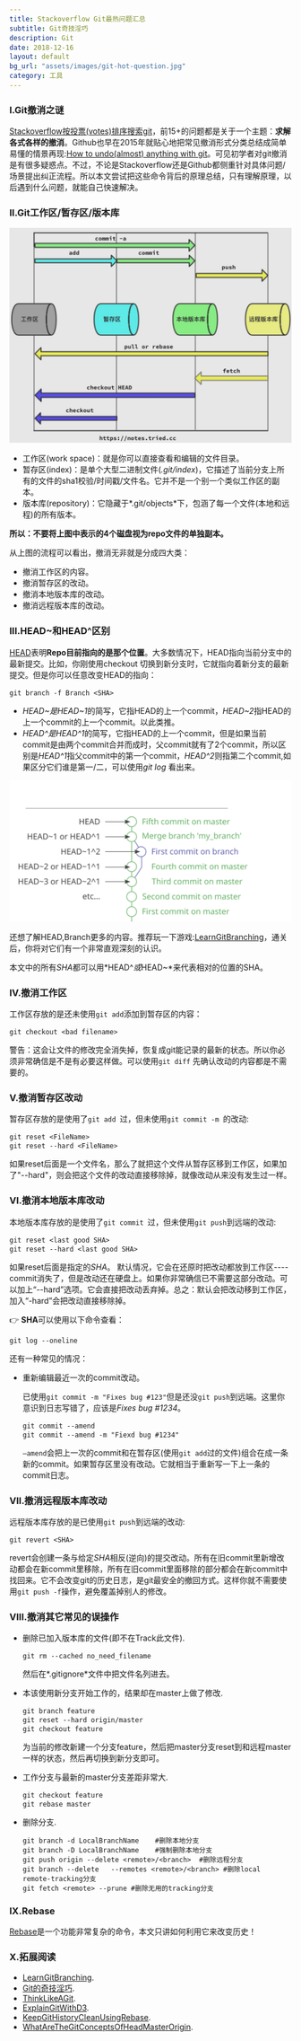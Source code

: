 ```yaml
---
title: Stackoverflow Git最热问题汇总
subtitle: Git奇技淫巧
description: Git
date: 2018-12-16
layout: default
bg_url: "assets/images/git-hot-question.jpg"
category: 工具
---
```


### I.Git撤消之谜

[Stackoverflow按投票(votes)排序搜索git](https://stackoverflow.com/questions/tagged/git?sort=votes&pageSize=30)，前15+的问题都是关于一个主题：**求解各式各样的撤消**。Github也早在2015年就贴心地把常见撤消形式分类总结成简单易懂的情景再现:[How to undo(almost) anything with git](https://blog.github.com/2015-06-08-how-to-undo-almost-anything-with-git/)。可见初学者对git撤消是有很多疑惑点。不过，不论是Stackoverflow还是Github都侧重针对具体问题/场景提出纠正流程。所以本文尝试把这些命令背后的原理总结，只有理解原理，以后遇到什么问题，就能自己快速解决。

### II.Git工作区/暂存区/版本库

![git-work](/assets/images/git-work.jpg)

- 工作区(work space)：就是你可以直接查看和编辑的文件目录。
-  暂存区(index)：是单个大型二进制文件(*.git/index*)，它描述了当前分支上所有的文件的sha1校验/时间戳/文件名。它并不是一个别一个类似工作区的副本。
- 版本库(repository)：它隐藏于*.git/objects*下，包涵了每一个文件(本地和远程)的所有版本。

**所以：不要将上图中表示的4个磁盘视为repo文件的单独副本。**

从上图的流程可以看出，撤消无非就是分成四大类：

* 撤消工作区的内容。
* 撤消暂存区的改动。
* 撤消本地版本库的改动。
* 撤消远程版本库的改动。

### III.HEAD~和HEAD^区别

[HEAD](https://stackoverflow.com/questions/8196544/what-are-the-git-concepts-of-head-master-origin)表明**Repo目前指向的是那个位置**。大多数情况下，HEAD指向当前分支中的最新提交。比如，你刚使用checkout 切换到新分支时，它就指向着新分支的最新提交。但是你可以任意改变HEAD的指向：

```shell
git branch -f Branch <SHA>
```

- *HEAD~*是*HEAD~1*的简写，它指HEAD的上一个commit，*HEAD~2*指HEAD的上一个commit的上一个commit。以此类推。
- *HEAD^*是*HEAD^1*的简写，它指HEAD的上一个commit，但是如果当前commit是由两个commit合并而成时，父commit就有了2个commit，所以区别是*HEAD^1*指父commit中的第一个commit，*HEAD^2*则指第二个commit,如果区分它们谁是第一/二，可以使用*git log* 看出来。

![head](/assets/images/git-graph.svg)

还想了解HEAD,Branch更多的内容。推荐玩一下游戏:[LearnGitBranching](https://learngitbranching.js.org/)，通关后，你将对它们有一个非常直观深刻的认识。

本文中的所有*SHA*都可以用*HEAD^*或*HEAD~*来代表相对的位置的SHA。

### IV.撤消工作区

工作区存放的是还未使用`git add`添加到暂存区的内容：

```shell
git checkout <bad filename>
```

警告：这会让文件的修改完全消失掉，恢复成git能记录的最新的状态。所以你必须非常确信是不是有必要这样做。可以使用`git diff` 先确认改动的内容都是不需要的。

### V.撤消暂存区改动

暂存区存放的是使用了`git add `过，但未使用`git commit -m `的改动:

```shell
git reset <FileName> 
git reset --hard <FileName>
```

如果reset后面是一个文件名，那么了就把这个文件从暂存区移到工作区，如果加了"--hard"，则会把这个文件的改动直接移除掉，就像改动从来没有发生过一样。

### VI.撤消本地版本库改动

本地版本库存放的是使用了`git commit `过，但未使用`git push`到远端的改动:

```shell
git reset <last good SHA> 
git reset --hard <last good SHA>
```

如果reset后面是指定的*SHA*。 默认情况，它会在还原时把改动都放到工作区----commit消失了，但是改动还在硬盘上。如果你非常确信已不需要这部分改动。可以加上“--hard”选项。它会直接把改动丢弃掉。总之：默认会把改动移到工作区，加入“-hard”会把改动直接移除掉。

👉 **SHA**可以使用以下命令查看：

```shell
git log --oneline
```

还有一种常见的情况：

* 重新编辑最近一次的commit改动。

  已使用`git commit -m "Fixes bug #123"`但是还没`git push`到远端。这里你意识到日志写错了，应该是*Fixes bug #1234*。

  ```shell
  git commit --amend
  git commit --amend -m "Fiexd bug #1234"
  ```

  `—amend`会把上一次的commit和在暂存区(使用`git add`过的文件)组合在成一条新的commit。如果暂存区里没有改动。它就相当于重新写一下上一条的commit日志。

### VII.撤消远程版本库改动

远程版本库存放的是已使用`git push`到远端的改动:

```shell
git revert <SHA>
```

revert会创建一条与给定*SHA*相反(逆向)的提交改动。所有在旧commit里新增改动都会在新commit里移除，所有在旧commit里面移除的部分都会在新commit中找回来。它不会改变git的历史日志，是git最安全的撤回方式。这样你就不需要使用`git push -f`操作，避免覆盖掉别人的修改。

### VIII.撤消其它常见的误操作

* 删除已加入版本库的文件(即不在Track此文件).

  ```shell
  git rm --cached no_need_filename
  ```

  然后在*.gitignore*文件中把文件名列进去。

* 本该使用新分支开始工作的，结果却在master上做了修改.

  ```shell
  git branch feature
  git reset --hard origin/master
  git checkout feature
  ```

  为当前的修改新建一个分支feature，然后把master分支reset到和远程master一样的状态，然后再切换到新分支即可。

* 工作分支与最新的master分支差距非常大.

  ```shell
  git checkout feature
  git rebase master
  ```

* 删除分支.

  ```shell
  git branch -d LocalBranchName    #删除本地分支
  git branch -D LocalBranchName    #强制删除本地分支
  git push origin --delete <remote>/<branch>  #删除远程分支
  git branch --delete	--remotes <remote>/<branch> #删除local remote-tracking分支
  git fetch <remote> --prune #删除无用的tracking分支
  ```


### IX.Rebase

[Rebase](https://git-scm.com/docs/git-rebase)是一个功能非常复杂的命令，本文只讲如何利用它来改变历史！



### X.拓展阅读

- [LearnGitBranching](https://learngitbranching.js.org/).
- [Git的奇技淫巧](https://github.com/521xueweihan/git-tips).
- [ThinkLikeAGit](http://think-like-a-git.net/tldr.html).
- [ExplainGitWithD3](http://onlywei.github.io/explain-git-with-d3/).
- [KeepGitHistoryCleanUsingRebase](https://blog.theodo.fr/2018/09/keep-git-history-clean-using-rebase/#disqus_thread).
- [WhatAreTheGitConceptsOfHeadMasterOrigin](https://stackoverflow.com/questions/8196544/what-are-the-git-concepts-of-head-master-origin).